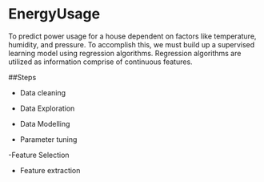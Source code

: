 # EnergyUsage

To predict power usage for a house dependent on factors like temperature, humidity, and pressure. To accomplish this, we must build up a supervised learning model using regression algorithms. Regression algorithms are utilized as information comprise of continuous features.

##Steps

- Data cleaning

- Data Exploration

- Data Modelling

- Parameter tuning

-Feature Selection

- Feature extraction